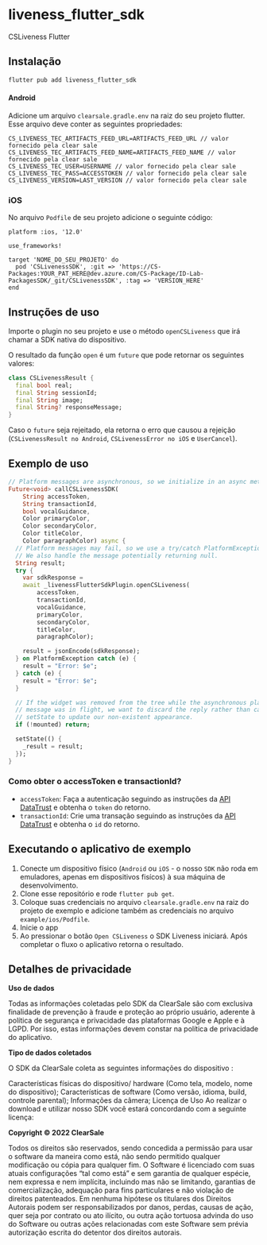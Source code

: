 # liveness_flutter_sdk

CSLiveness Flutter

## Instalação

```sh
flutter pub add liveness_flutter_sdk
```

#### Android
Adicione um arquivo `clearsale.gradle.env` na raiz do seu projeto flutter.
Esse arquivo deve conter as seguintes propriedades:

```
CS_LIVENESS_TEC_ARTIFACTS_FEED_URL=ARTIFACTS_FEED_URL // valor fornecido pela clear sale
CS_LIVENESS_TEC_ARTIFACTS_FEED_NAME=ARTIFACTS_FEED_NAME // valor fornecido pela clear sale
CS_LIVENESS_TEC_USER=USERNAME // valor fornecido pela clear sale
CS_LIVENESS_TEC_PASS=ACCESSTOKEN // valor fornecido pela clear sale
CS_LIVENESS_VERSION=LAST_VERSION // valor fornecido pela clear sale
```

### iOS
No arquivo `Podfile` de seu projeto adicione o seguinte código:

```
platform :ios, '12.0'

use_frameworks!

target 'NOME_DO_SEU_PROJETO' do
  pod 'CSLivenessSDK', :git => 'https://CS-Packages:YOUR_PAT_HERE@dev.azure.com/CS-Package/ID-Lab-PackagesSDK/_git/CSLivenessSDK', :tag => 'VERSION_HERE'
end
```

## Instruções de uso
Importe o plugin no seu projeto e use o método `openCSLiveness` que irá chamar a SDK nativa do dispositivo.

O resultado da função `open` é um `future` que pode retornar os seguintes valores:
```dart
class CSLivenessResult {
  final bool real;
  final String sessionId;
  final String image;
  final String? responseMessage;
}
```

Caso o `future` seja rejeitado, ela retorna o erro que causou a rejeição (`CSLivenessResult no Android`, `CSLivenessError no iOS` e `UserCancel`).

## Exemplo de uso
```dart
// Platform messages are asynchronous, so we initialize in an async method.
Future<void> callCSLivenessSDK(
    String accessToken,
    String transactionId,
    bool vocalGuidance,
    Color primaryColor,
    Color secondaryColor,
    Color titleColor,
    Color paragraphColor) async {
  // Platform messages may fail, so we use a try/catch PlatformException.
  // We also handle the message potentially returning null.
  String result;
  try {
    var sdkResponse =
    await _livenessFlutterSdkPlugin.openCSLiveness(
        accessToken,
        transactionId,
        vocalGuidance,
        primaryColor,
        secondaryColor,
        titleColor,
        paragraphColor);

    result = jsonEncode(sdkResponse);
  } on PlatformException catch (e) {
    result = "Error: $e";
  } catch (e) {
    result = "Error: $e";
  }

  // If the widget was removed from the tree while the asynchronous platform
  // message was in flight, we want to discard the reply rather than calling
  // setState to update our non-existent appearance.
  if (!mounted) return;

  setState(() {
    _result = result;
  });
}
```

### Como obter o accessToken e transactionId?
- `accessToken`: Faça a autenticação seguindo as instruções da [API DataTrust](https://devs.plataformadatatrust.clearsale.com.br/reference/post_v1-authentication) e obtenha o `token` do retorno.
- `transactionId`: Crie uma transação seguindo as instruções da [API DataTrust](https://devs.plataformadatatrust.clearsale.com.br/reference/post_v1-transaction) e obtenha o `id` do retorno.


## Executando o aplicativo de exemplo

1. Conecte um dispositivo físico (`Android` ou `iOS` - o nosso `SDK` não roda em emuladores, apenas em dispositivos fisícos) à sua máquina de desenvolvimento.
2. Clone esse repositório e rode `flutter pub get`.
3. Coloque suas credenciais no arquivo `clearsale.gradle.env` na raiz do projeto de exemplo e adicione também as credenciais no arquivo `example/ios/Podfile`.
4. Inicie o app
5. Ao pressionar o botão `Open CSLiveness` o SDK Liveness iniciará. Após completar o fluxo o aplicativo retorna o resultado.

## Detalhes de privacidade

**Uso de dados**

Todas as informações coletadas pelo SDK da ClearSale são com exclusiva finalidade de prevenção à fraude e proteção ao próprio usuário, aderente à política de segurança e privacidade das plataformas Google e Apple e à LGPD. Por isso, estas informações devem constar na política de privacidade do aplicativo.

**Tipo de dados coletados**

O SDK da ClearSale coleta as seguintes informações do dispositivo :

Características físicas do dispositivo/ hardware (Como tela, modelo, nome do dispositivo);
Características de software (Como versão, idioma, build, controle parental);
Informações da câmera;
Licença de Uso
Ao realizar o download e utilizar nosso SDK você estará concordando com a seguinte licença:

**Copyright © 2022 ClearSale**

Todos os direitos são reservados, sendo concedida a permissão para usar o software da maneira como está, não sendo permitido qualquer modificação ou cópia para qualquer fim. O Software é licenciado com suas atuais configurações “tal como está” e sem garantia de qualquer espécie, nem expressa e nem implícita, incluindo mas não se limitando, garantias de comercialização, adequação para fins particulares e não violação de direitos patenteados. Em nenhuma hipótese os titulares dos Direitos Autorais podem ser responsabilizados por danos, perdas, causas de ação, quer seja por contrato ou ato ilícito, ou outra ação tortuosa advinda do uso do Software ou outras ações relacionadas com este Software sem prévia autorização escrita do detentor dos direitos autorais.